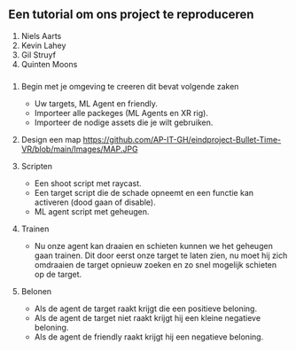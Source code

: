 ## Een tutorial om ons project te reproduceren
1. Niels Aarts
2. Kevin Lahey
3. Gil Struyf
4. Quinten Moons

###
1. Begin met je omgeving te creeren dit bevat volgende zaken
	- Uw targets, ML Agent en friendly.
	- Importeer alle packeges (ML Agents en XR rig).
	- Importeer de nodige assets die je wilt gebruiken.

2. Design een map
	https://github.com/AP-IT-GH/eindproject-Bullet-Time-VR/blob/main/Images/MAP.JPG

3. Scripten
	- Een shoot script met raycast.
	- Een target script die de schade opneemt en een functie kan activeren (dood gaan of disable).
	- ML agent script met geheugen.

4. Trainen
	- Nu onze agent kan draaien en schieten kunnen we het geheugen gaan trainen.
	   Dit door eerst onze target te laten zien, nu moet hij zich omdraaien de target
	   opnieuw zoeken en zo snel mogelijk schieten op de target.

5. Belonen
	- Als de agent de target raakt krijgt die een positieve beloning.
	- Als de agent de target niet raakt krijgt hij een kleine negatieve beloning.
	- Als de agent de friendly raakt krijgt hij een negatieve beloning.